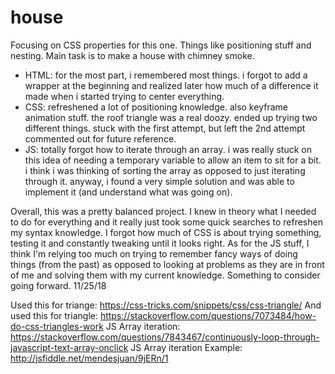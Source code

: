 # house
Focusing on CSS properties for this one. Things like positioning stuff and nesting. Main task is to make a house with chimney smoke. 

- HTML: for the most part, i remembered most things. i forgot to add a wrapper at the beginning and realized later how much of a difference it made when i started trying to center everything.
- CSS: refreshened a lot of positioning knowledge. also keyframe animation stuff. the roof triangle was a real doozy. ended up trying two different things. stuck with the first attempt, but left the 2nd attempt commented out for future reference. 
- JS: totally forgot how to iterate through an array. i was really stuck on this idea of needing a temporary variable to allow an item to sit for a bit. i think i was thinking of sorting the array as opposed to just iterating through it. anyway, i found a very simple solution and was able to implement it (and understand what was going on).

Overall, this was a pretty balanced project. I knew in theory what I needed to do for everything and it really just took some quick searches to refreshen my syntax knowledge. I forgot how much of CSS is about trying something, testing it and constantly tweaking until it looks right. As for the JS stuff, I think I'm relying too much on trying to remember fancy ways of doing things (from the past) as opposed to looking at problems as they are in front of me and solving them with my current knowledge. Something to consider going forward. 11/25/18

Used this for triange: https://css-tricks.com/snippets/css/css-triangle/
And used this for triangle: https://stackoverflow.com/questions/7073484/how-do-css-triangles-work
JS Array iteration: https://stackoverflow.com/questions/7843467/continuously-loop-through-javascript-text-array-onclick
JS Array iteration Example: http://jsfiddle.net/mendesjuan/9jERn/1